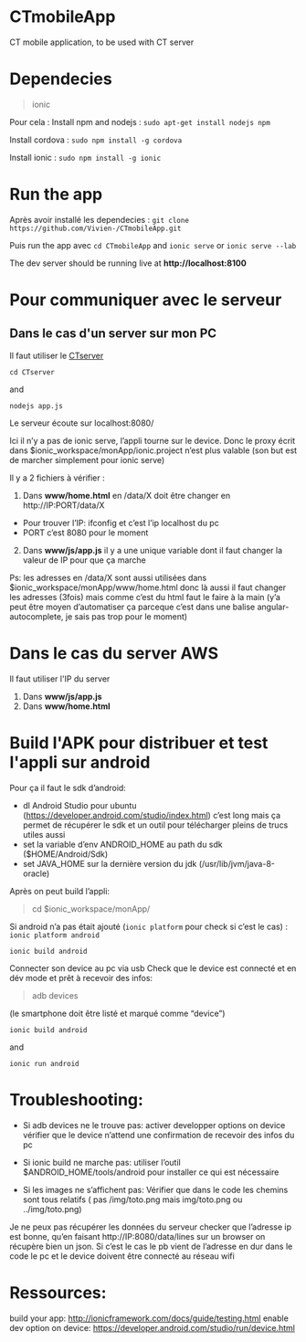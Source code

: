 # CTmobileApp
CT mobile application, to be used with CT server

# Dependecies
> ionic

Pour cela :
Install npm and nodejs : `sudo apt-get install nodejs npm`

Install cordova : `sudo npm install -g cordova`

Install ionic : `sudo npm install -g ionic`

# Run the app

Après avoir installé les dependecies : `git clone https://github.com/Vivien-/CTmobileApp.git`

Puis run the app avec `cd CTmobileApp` and `ionic serve` or `ionic serve --lab`

The dev server should be running live at **http://localhost:8100**

# Pour communiquer avec le serveur

## Dans le cas d'un server sur mon PC

Il faut utiliser le [CTserver](https://github.com/melmoumni/CTserver/)

`cd CTserver`

and

`nodejs app.js`

Le serveur écoute sur localhost:8080/

Ici il n’y a pas de ionic serve, l’appli tourne sur le device.
Donc le proxy écrit dans $ionic_workspace/monApp/ionic.project n’est plus valable (son but est de marcher simplement pour ionic serve)

Il y a 2 fichiers à vérifier :

1. Dans **www/home.html** en /data/X doit être changer en http://IP:PORT/data/X
  + Pour trouver l’IP: ifconfig et c’est l’ip localhost du pc
  + PORT c’est 8080 pour le moment

2. Dans **www/js/app.js** il y a une unique variable dont il faut changer la valeur de IP pour que ça marche

Ps: les adresses en /data/X sont aussi utilisées dans $ionic_workspace/monApp/www/home.html donc là aussi il faut changer les adresses (3fois) mais comme c’est du html faut le faire à la main (y’a peut être moyen d’automatiser ça parceque c’est dans une balise angular-autocomplete, je sais pas trop pour le moment)


# Dans le cas du server AWS

Il faut utiliser l'IP du server

1. Dans **www/js/app.js** 
2. Dans **www/home.html**

# Build l'APK pour distribuer et test l'appli sur android

Pour ça il faut le sdk d’android:
* dl Android Studio pour ubuntu (https://developer.android.com/studio/index.html)
c’est long mais ça permet de récupérer le sdk et un outil pour télécharger pleins de trucs utiles aussi
* set la variable d’env ANDROID_HOME au path du sdk ($HOME/Android/Sdk)
* set JAVA_HOME sur la dernière version du jdk (/usr/lib/jvm/java-8-oracle)

Après on peut build l’appli:
> cd $ionic_workspace/monApp/

Si android n’a pas était ajouté (`ionic platform` pour check si c’est le cas) : 
`ionic platform android`

`ionic build android `

Connecter son device au pc via usb
Check que le device est connecté et en dév mode et prêt à recevoir des infos: 

> adb devices 

(le smartphone doit être listé et marqué comme “device”)

`ionic build android`
 
 and
 
`ionic run android`

# Troubleshooting: 

+ Si adb devices ne le trouve pas: 
activer developper options on device
vérifier que le device n’attend une confirmation de recevoir des infos du pc

+ Si ionic build ne marche pas:
utiliser l’outil $ANDROID_HOME/tools/android pour installer ce qui est nécessaire

+ Si les images ne s’affichent pas:
Vérifier que dans le code les chemins sont tous relatifs ( pas /img/toto.png mais img/toto.png ou ../img/toto.png)

Je ne peux pas récupérer les données du serveur
checker que l’adresse ip est bonne, qu’en faisant http://IP:8080/data/lines sur un browser on récupère bien un json. Si c’est le cas le pb vient de l’adresse en dur dans le code
le pc et le device doivent être connecté au réseau wifi

# Ressources: 

build your app: http://ionicframework.com/docs/guide/testing.html
enable dev option on device: https://developer.android.com/studio/run/device.html 
